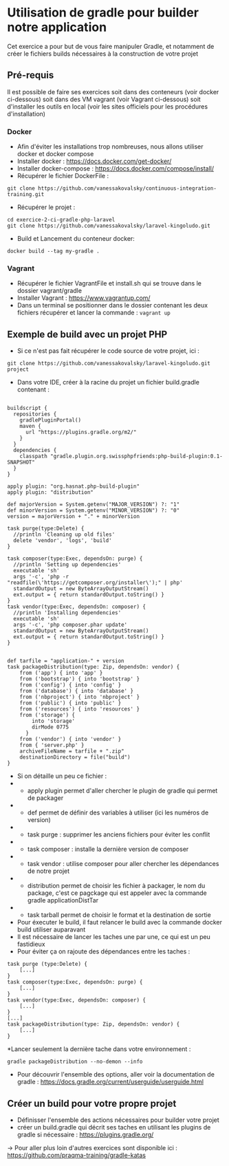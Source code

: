 # Utilisation de gradle pour builder notre application

Cet exercice a pour but de vous faire manipuler Gradle, et notamment de créer le fichiers builds nécessaires à la construction de votre projet

## Pré-requis
Il est possible de faire ses exercices soit dans des conteneurs (voir docker ci-dessous) soit dans des VM vagrant (voir Vagrant ci-dessous) soit d'installer les outils en local (voir les sites officiels pour les procédures d'installation)

### Docker
* Afin d'éviter les installations trop nombreuses, nous allons utiliser docker et docker compose
* Installer docker :
https://docs.docker.com/get-docker/
* Installer docker-compose :
https://docs.docker.com/compose/install/ 
* Récupérer le fichier DockerFile : 
```
git clone https://github.com/vanessakovalsky/continuous-integration-training.git
```
* Récupérer le projet : 
```
cd exercice-2-ci-gradle-php-laravel
git clone https://github.com/vanessakovalsky/laravel-kingoludo.git
```   
* Build et Lancement du conteneur docker:
```
docker build --tag my-gradle .
```

### Vagrant

* Récupérer le fichier VagrantFile et install.sh qui se trouve dans le dossier vagrant/gradle
* Installer Vagrant : https://www.vagrantup.com/ 
* Dans un terminal se positionner dans le dossier contenant les deux fichiers récupérer et lancer la commande : ```vagrant up```

## Exemple de build avec un projet PHP
* Si ce n'est pas fait récupérer le code source de votre projet, ici :
```
git clone https://github.com/vanessakovalsky/laravel-kingoludo.git project
```
* Dans votre IDE, créer à la racine du projet un fichier build.gradle contenant :
```

buildscript {
  repositories {
    gradlePluginPortal()
    maven {
      url "https://plugins.gradle.org/m2/"
    }
  }
  dependencies {
    classpath "gradle.plugin.org.swissphpfriends:php-build-plugin:0.1-SNAPSHOT"
  }
}

apply plugin: "org.hasnat.php-build-plugin"
apply plugin: "distribution"

def majorVersion = System.getenv("MAJOR_VERSION") ?: "1"
def minorVersion = System.getenv("MINOR_VERSION") ?: "0"
version = majorVersion + "." + minorVersion 

task purge(type:Delete) {
  //println 'Cleaning up old files'
  delete 'vendor', 'logs', 'build'
}

task composer(type:Exec, dependsOn: purge) {
  //println 'Setting up dependencies'
  executable 'sh'
  args '-c', 'php -r "readfile(\'https://getcomposer.org/installer\');" | php'
  standardOutput = new ByteArrayOutputStream()
  ext.output = { return standardOutput.toString() }
}
task vendor(type:Exec, dependsOn: composer) {
  //println 'Installing dependencies'
  executable 'sh'
  args '-c', 'php composer.phar update'
  standardOutput = new ByteArrayOutputStream()
  ext.output = { return standardOutput.toString() }
}


def tarfile = "application-" + version
task packageDistribution(type: Zip, dependsOn: vendor) {
    from ('app') { into 'app' }
    from ('bootstrap') { into 'bootstrap' }
    from ('config') { into 'config' }
    from ('database') { into 'database' }
    from ('nbproject') { into 'nbproject' }
    from ('public') { into 'public' }
    from ('resources') { into 'resources' }
    from ('storage') {
        into 'storage'
        dirMode 0775
      }
    from ('vendor') { into 'vendor' }
    from { 'server.php' }
    archiveFileName = tarfile + ".zip"
    destinationDirectory = file("build")
}
```
* Si on détaille un peu ce fichier :
* * apply plugin permet d'aller chercher le plugin de gradle qui permet de packager
* * def permet de définir des variables à utiliser (ici les numéros de version)
* * task purge : supprimer les anciens fichiers pour éviter les conflit
* * task composer : installe la dernière version de composer 
* * task vendor : utilise composer pour aller chercher les dépendances de notre projet
* * distribution permet de choisir les fichier à packager, le nom du package, c'est ce pagckage qui est appeler avec la commande gradle applicationDistTar
* * task tarball permet de choisir le format et la destination de sortie
* Pour éxecuter le build, il faut relancer le build avec la commande docker build utiliser auparavant
* Il est nécessaire de lancer les taches une par une, ce qui est un peu fastidieux
* Pour éviter ça on rajoute des dépendances entre les taches :
```
task purge (type:Delete) {
    [...]
}
task composer(type:Exec, dependsOn: purge) {
    [...]
}
task vendor(type:Exec, dependsOn: composer) {
    [...]
}
[...]
task packageDistribution(type: Zip, dependsOn: vendor) {
    [...]
}
```
*Lancer seulement la dernière tache dans votre environnement :
```
gradle packageDistribution --no-demon --info
```
* Pour découvrir l'ensemble des options, aller voir la documentation de gradle :
https://docs.gradle.org/current/userguide/userguide.html 

## Créer un build pour votre propre projet
* Définisser l'ensemble des actions nécessaires pour builder votre projet
* créer un build.gradle qui décrit ses taches en utilisant les plugins de gradle si nécessaire : https://plugins.gradle.org/ 

-> Pour aller plus loin d'autres exercices sont disponible ici : 
https://github.com/praqma-training/gradle-katas
